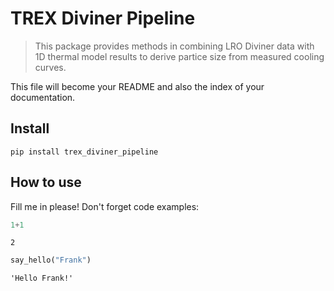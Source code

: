 # TREX Diviner Pipeline
> This package provides methods in combining LRO Diviner data with 1D thermal model results to derive partice size from measured cooling curves.


This file will become your README and also the index of your documentation.

## Install

`pip install trex_diviner_pipeline`

## How to use

Fill me in please! Don't forget code examples:

```python
1+1
```




    2



```python
say_hello("Frank")
```




    'Hello Frank!'



